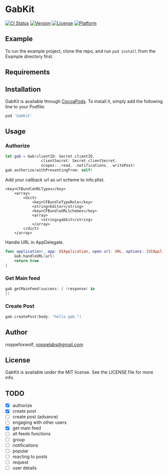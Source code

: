 # GabKit

[![CI Status](https://img.shields.io/travis/noppefoxwolf/GabKit.svg?style=flat)](https://travis-ci.org/noppefoxwolf/GabKit)
[![Version](https://img.shields.io/cocoapods/v/GabKit.svg?style=flat)](https://cocoapods.org/pods/GabKit)
[![License](https://img.shields.io/cocoapods/l/GabKit.svg?style=flat)](https://cocoapods.org/pods/GabKit)
[![Platform](https://img.shields.io/cocoapods/p/GabKit.svg?style=flat)](https://cocoapods.org/pods/GabKit)

## Example

To run the example project, clone the repo, and run `pod install` from the Example directory first.

## Requirements

## Installation

GabKit is available through [CocoaPods](https://cocoapods.org). To install
it, simply add the following line to your Podfile:

```ruby
pod 'GabKit'
```

## Usage

### Authorize

```swift
let gab = Gab(clientID: Secret.clientID,
                clientSecret: Secret.clientSecret,
                scopes: .read, .notifications, .writePost)
gab.authorize(withPresentingFrom: self)
```

Add your callback url as url scheme to info.plist.

```
<key>CFBundleURLTypes</key>
	<array>
		<dict>
			<key>CFBundleTypeRole</key>
			<string>Editor</string>
			<key>CFBundleURLSchemes</key>
			<array>
				<string>gabkit</string>
			</array>
		</dict>
	</array>
```

Handle URL in AppDelegate.

```swift
func application(_ app: UIApplication, open url: URL, options: [UIApplicationOpenURLOptionsKey : Any] = [:]) -> Bool {
    Gab.handleURL(url)
    return true
}
```

### Get Main feed

```swift
gab.getMainFeed(success: { (response) in
})
```

### Create Post

```swift
gab.createPost(body: "hello gab.")
```

## Author

noppefoxwolf, noppelabs@gmail.com

## License

GabKit is available under the MIT license. See the LICENSE file for more info.

## TODO

- [x] authorize
- [x] create post
- [ ] create post (advance)
- [ ] engaging with other users
- [x] get main feed
- [ ] all feeds functions
- [ ] group
- [ ] notificaitons
- [ ] popular
- [ ] reacting to posts
- [ ] request
- [ ] user details
